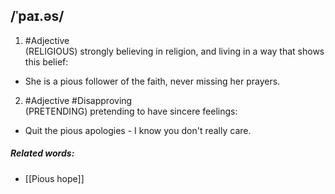 ## /ˈpaɪ.əs/
1. #Adjective  
(RELIGIOUS)
strongly believing in religion, and living in a way that shows this belief:

- She is a pious follower of the faith, never missing her prayers.

2. #Adjective #Disapproving  
(PRETENDING)
pretending to have sincere feelings:

- Quit the pious apologies - I know you don't really care.

##### Related words:
- [[Pious hope]]